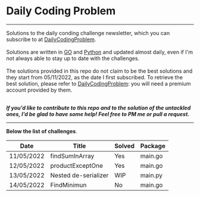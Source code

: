 # Daily Coding Problem
---

Solutions to the daily conding challenge newsletter, which you can subscribe to at [DailyCodingProblem](https://www.dailycodingproblem.com/).<br><br>
Solutions are written in [GO](https://go.dev/) and [Python](https://www.python.org/) and updated almost daily, even if I'm not always able to stay up to date with the challenges.<br><br>
The solutions provided in this repo do not claim to be the best solutions and they start from 05/11/2022, as the date I first subscribed. To retrieve the best solution, please refer to [DailyCodingProblem](https://www.dailycodingproblem.com/): you will need a premium account provided by them.<br><br>

***If you'd like to contribute to this repo and to the solution of the untackled ones, I'd be glad to have some help! Feel free to PM me or pull a request.***

---
**Below the list of challenges**.

|Date|Title|Solved|Package|
|-|-|-|-|
|11/05/2022|findSumInArray|Yes|main.go|
|12/05/2022|productExceptOne|Yes|main.go|
|13/05/2022|Nested de-serializer|WIP|main.py|
|14/05/2022|FindMinimun|No|main.go|
